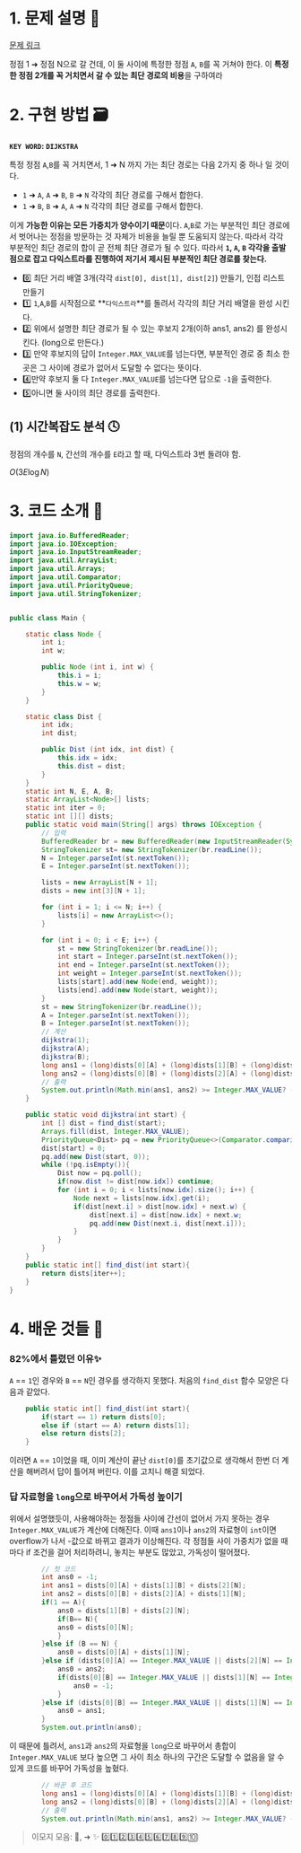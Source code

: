 # 1. 문제 설명 📌

[문제 링크](https://www.acmicpc.net/problem/1504)

정점 1 ➜ 정점 N으로 갈 건데, 이 둘 사이에 특정한 정점 `A`, `B`를 꼭 거쳐야 한다. 이 **특정한 정점 2개를 꼭 거치면서 갈 수 있는 최단 경로의 비용**을 구하여라 

# 2. 구현 방법 🗃️

**`KEY WORD`: `DIJKSTRA`**

특정 정점 `A`,`B`를 꼭 거치면서, 1 ➜ N 까지 가는 최단 경로는 다음 2가지 중 하나 일 것이다.

- `1` ➜ `A`, `A` ➜ `B`, `B` ➜ `N` 각각의 최단 경로를 구해서 합한다.
- `1` ➜ `B`, `B` ➜ `A`, `A` ➜ `N` 각각의 최단 경로를 구해서 합한다.

이게 **가능한 이유는 모든 가중치가 양수이기 때문**이다.  `A`,`B`로 가는 부분적인 최단 경로에서 벗어나는 정점을 방문하는 것 자체가 비용을 늘릴 뿐 도움되지 않는다. 따라서 각각 부분적인 최단 경로의 합이 곧 전체 최단 경로가 될 수 있다. 따라서 **`1`, `A`, `B` 각각을 출발점으로 잡고 다익스트라를 진행하여 저기서 제시된 부분적인 최단 경로를 찾는다.**

- 0️⃣ 최단 거리 배열 3개(각각 `dist[0], dist[1], dist[2]`) 만들기, 인접 리스트 만들기
- 1️⃣ `1`,`A`,`B`를 시작점으로 **`다익스트라`**를 돌려서 각각의 최단 거리 배열을 완성 시킨다.
- 2️⃣ 위에서 설명한 최단 경로가 될 수 있는 후보지 2개(이하 ans1, ans2) 를 완성시킨다. (long으로 만든다.)
- 3️⃣ 만약 후보지의 답이 `Integer.MAX_VALUE`를 넘는다면, 부분적인 경로 중 최소 한 곳은 그 사이에 경로가 없어서 도달할 수 없다는 뜻이다. 
- 4️⃣만약 후보지 둘 다 `Integer.MAX_VALUE`를 넘는다면 답으로 `-1`을 출력한다.
- 5️⃣아니면 둘 사이의 최단 경로를 출력한다.

## (1) 시간복잡도 분석 🕓

정점의 개수를 `N`, 간선의 개수를 `E`라고 할 때, 다익스트라 3번 돌려야 함.

$O(3 E \log N)$

# 3. 코드 소개 🔎

```java
import java.io.BufferedReader;
import java.io.IOException;
import java.io.InputStreamReader;
import java.util.ArrayList;
import java.util.Arrays;
import java.util.Comparator;
import java.util.PriorityQueue;
import java.util.StringTokenizer;


public class Main {

    static class Node {
        int i;
        int w;

        public Node (int i, int w) {
            this.i = i;
            this.w = w;
        }
    }

    static class Dist {
        int idx;
        int dist;

        public Dist (int idx, int dist) {
            this.idx = idx;
            this.dist = dist;
        }
    }
    static int N, E, A, B;
    static ArrayList<Node>[] lists;
    static int iter = 0;
    static int [][] dists;
    public static void main(String[] args) throws IOException {
        // 입력
        BufferedReader br = new BufferedReader(new InputStreamReader(System.in));
        StringTokenizer st= new StringTokenizer(br.readLine());
        N = Integer.parseInt(st.nextToken());
        E = Integer.parseInt(st.nextToken());

        lists = new ArrayList[N + 1];
        dists = new int[3][N + 1];

        for (int i = 1; i <= N; i++) {
            lists[i] = new ArrayList<>();
        }

        for (int i = 0; i < E; i++) {
            st = new StringTokenizer(br.readLine());
            int start = Integer.parseInt(st.nextToken());
            int end = Integer.parseInt(st.nextToken());
            int weight = Integer.parseInt(st.nextToken());
            lists[start].add(new Node(end, weight));
            lists[end].add(new Node(start, weight));
        }
        st = new StringTokenizer(br.readLine());
        A = Integer.parseInt(st.nextToken());
        B = Integer.parseInt(st.nextToken());
        // 계산
        dijkstra(1);
        dijkstra(A);
        dijkstra(B);
        long ans1 = (long)dists[0][A] + (long)dists[1][B] + (long)dists[2][N];
        long ans2 = (long)dists[0][B] + (long)dists[2][A] + (long)dists[1][N];
        // 출력
        System.out.println(Math.min(ans1, ans2) >= Integer.MAX_VALUE? -1 : Math.min(ans1,ans2));
    }

    public static void dijkstra(int start) {
        int [] dist = find_dist(start);
        Arrays.fill(dist, Integer.MAX_VALUE);
        PriorityQueue<Dist> pq = new PriorityQueue<>(Comparator.comparingInt(o -> o.dist));
        dist[start] = 0;
        pq.add(new Dist(start, 0));
        while (!pq.isEmpty()){
            Dist now = pq.poll();
            if(now.dist != dist[now.idx]) continue;
            for (int i = 0; i < lists[now.idx].size(); i++) {
                Node next = lists[now.idx].get(i);
                if(dist[next.i] > dist[now.idx] + next.w) {
                    dist[next.i] = dist[now.idx] + next.w;
                    pq.add(new Dist(next.i, dist[next.i]));
                }
            }
        }
    }
    public static int[] find_dist(int start){
        return dists[iter++];
    }
}
```

# 4. 배운 것들 🎯

### 82%에서 틀렸던 이유✨

`A` == `1`인 경우와 `B` == `N`인 경우를 생각하지 못했다.  처음의 `find_dist` 함수 모양은 다음과 같았다.

```java
    public static int[] find_dist(int start){
        if(start == 1) return dists[0];
        else if (start == A) return dists[1];
        else return dists[2];
    }
```

이러면 `A` == `1`이었을 때, 이미 계산이 끝난 `dist[0]`를 초기값으로 생각해서 한번 더 계산을 해버려서 답이 틀어져 버린다.
이를 고치니 해결 되었다.

### 답 자료형을 `long`으로 바꾸어서 가독성 높이기

위에서 설명했듯이, 사용해야하는 정점들 사이에 간선이 없어서 가지 못하는 경우 `Integer.MAX_VALUE`가 계산에 더해진다. 이때 `ans1`이나 `ans2`의 자료형이 `int`이면 overflow가 나서 -값으로 바뀌고 결과가 이상해진다. 각 정점들 사이 가중치가 없을 때 마다 if 조건을 걸어 처리하려니, 놓치는 부분도 많았고, 가독성이 떨어졌다. 

```java
        // 첫 코드
		int ans0 = -1;
        int ans1 = dists[0][A] + dists[1][B] + dists[2][N];
        int ans2 = dists[0][B] + dists[2][A] + dists[1][N];
        if(1 == A){
            ans0 = dists[1][B] + dists[2][N];
            if(B== N){
            ans0 = dists[0][N];
            }
        }else if (B == N) {
            ans0 = dists[0][A] + dists[1][N];
        }else if (dists[0][A] == Integer.MAX_VALUE || dists[2][N] == Integer.MAX_VALUE){
            ans0 = ans2;
            if(dists[0][B] == Integer.MAX_VALUE || dists[1][N] == Integer.MAX_VALUE) {
                ans0 = -1;
            }
        }else if (dists[0][B] == Integer.MAX_VALUE || dists[1][N] == Integer.MAX_VALUE){
            ans0 = ans1;
        }
        System.out.println(ans0);
```



이 때문에 틀려서, `ans1`과 `ans2`의 자료형을 `long`으로 바꾸어서 총합이 `Integer.MAX_VALUE` 보다 높으면 그 사이 최소 하나의 구간은 도달할 수 없음을 알 수 있게 코드를 바꾸어 가독성을 높혔다.

```java
        // 바꾼 후 코드
		long ans1 = (long)dists[0][A] + (long)dists[1][B] + (long)dists[2][N];
        long ans2 = (long)dists[0][B] + (long)dists[2][A] + (long)dists[1][N];
        // 출력
        System.out.println(Math.min(ans1, ans2) >= Integer.MAX_VALUE? -1 : Math.min(ans1,ans2));
```



>  이모지 모음: 🤔, ➜ ✨ 0️⃣1️⃣2️⃣3️⃣4️⃣5️⃣6️⃣7️⃣8️⃣9️⃣🔟